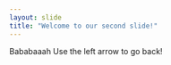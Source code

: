 ```yaml
---
layout: slide
title: "Welcome to our second slide!"
---
```

Bababaaah
Use the left arrow to go back!
